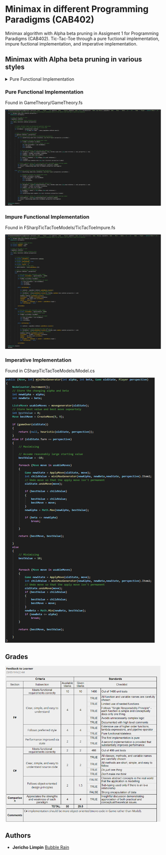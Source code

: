 # Minimax in different Programming Paradigms (CAB402)
Minimax algorithm with Alpha beta pruning in Assigment 1 for Programming Paradigms (CAB402). Tic-Tac-Toe through a pure fuctional implementation, impure fuctional implementation, and imperative implementation. 
 
## Minimax with Alpha beta pruning in various styles


<details>
           <summary>Pure Functional Implementation</summary>
           <p>Found in GameTheory/GameTheory.fs</p>
            ![](Images/Pure.PNG) 
</details>

### Pure Functional Implementation
Found in GameTheory/GameTheory.fs

![](Images/Pure.PNG)
### Impure Functional Implementation
Found in FSharpTicTacToeModels/TicTacToeImpure.fs

![](Images/Impure.PNG)
### Imperative Implementation
Found in CSharpTicTacToeModels/Model.cs

![](Images/Imperative.PNG)

## Grades

![](Images/AssessmentMarks.PNG)

## Authors

* **Jericho Limpin**  [Bubble Rain](https://github.com/Bubble-Rain)
